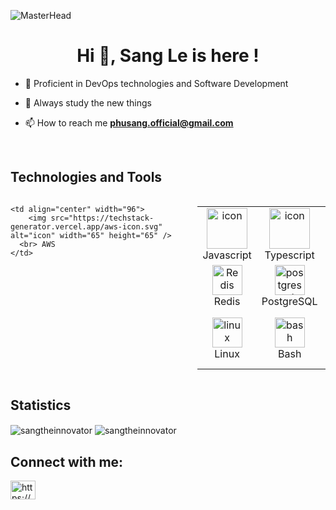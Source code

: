 ![MasterHead](https://developers.giphy.com/branch/master/static/api-512d36c09662682717108a38bbb5c57d.gif)
<h1 align="center">Hi 👋, Sang Le is here !</h1>
  
- 🌱 Proficient in DevOps technologies and Software Development

- 🤔 Always study the new things

- 📫 How to reach me **phusang.official@gmail.com**

<br>
<h2>Technologies and Tools</h2>
<div style="display: flex; align-items: flex-start; align: center">
<table align="center">
  <tr>
    <td align="center" width="96">
      <a href="#macropower-tech">
        <img src="https://techstack-generator.vercel.app/js-icon.svg" alt="icon" width="65" height="65" />
      </a>
      <br> Javascript
    </td>
    <td align="center" width="96">
      <a href="#macropower-tech">
        <img src="https://techstack-generator.vercel.app/ts-icon.svg" alt="icon" width="65" height="65" />
      </a>
      <br> Typescript
    </td>
    <td align="center" width="96">
        <img src="https://techstack-generator.vercel.app/react-icon.svg" alt="icon" width="65" height="65" />
      <br> ReactJS
    </td>
     <td align="center" width="96">
        <img src="https://techstack-generator.vercel.app/redux-icon.svg" alt="icon" width="65" height="65" />
      <br> Redux
    </td>
    <td align="center" width="96">
        <img src="https://techstack-generator.vercel.app/python-icon.svg" alt="icon" width="65" height="65" />
      <br> Python
    </td>
   
    <td align="center" width="96">
        <img src="https://techstack-generator.vercel.app/aws-icon.svg" alt="icon" width="65" height="65" />
      <br> AWS
    </td>
  </tr>

  <tr>
    <td align="center" width="96">
      <img src="https://skillicons.dev/icons?i=redis" width="48" height="48" alt="Redis" />
      <br> Redis
    </td>
     <td align="center" width="96">
        <img src="https://skillicons.dev/icons?i=postgresql" width="48" height="48" alt="postgresql" />
        <br> PostgreSQL
    </td>
   <td align="center" width="96">
        <img src="https://skillicons.dev/icons?i=mongodb" width="48" height="48" alt="mongodb" />
        <br> MongoDB
    </td>
    <td align="center" width="96"> 
        <img src="https://skillicons.dev/icons?i=nodejs" width="48" height="48" alt="NodeJS" />
        <br> NodeJS
    </td>
    <td align="center" width="96">
      <img src="https://skillicons.dev/icons?i=expressjs" width="48" height="48" alt="dxpressjs" />
      <br> ExpressJS
    </td>
   <td align="center" width="96">
        <img src="https://skillicons.dev/icons?i=jenkins" width="48" height="48" alt="jenkins" />
        <br> Jenkins
    </td>
  </tr>
 
  <tr>
   <td align="center" width="96">
        <img src="https://skillicons.dev/icons?i=linux" width="48" height="48" alt="linux" />
        <br> Linux
    </td>
   <td align="center" width="96">
        <img src="https://skillicons.dev/icons?i=bash" width="48" height="48" alt="bash" />
        <br> Bash
    </td>
    <td align="center" width="96">
      <img src="https://skillicons.dev/icons?i=markdown" width="48" height="48" alt="markdown" />
      <br> Markdown
    </td>
    <td align="center" width="96">
      <img src="https://skillicons.dev/icons?i=vscode" width="48" height="48" alt="VScode" />
      <br> VS Code
    </td>
    <td align="center" width="96"> 
        <img src="https://user-images.githubusercontent.com/25181517/192108372-f71d70ac-7ae6-4c0d-8395-51d8870c2ef0.png" width="48" height="48" alt="Git" />
        <br> Git
    </td>
    <td align="center" width="96">
      <img src="https://skillicons.dev/icons?i=gitlab" width="48" height="48" alt="Gitlab" />
      <br> Gitlab
    </td>
 </tr>
</table>
<br>
</div>
<h2>Statistics</h2>


<img align="center" src="https://github-readme-stats.vercel.app/api?username=sangtheinnovator&show_icons=true&locale=en" alt="sangtheinnovator" />
<img align="center" src="https://github-readme-streak-stats.herokuapp.com/?user=sangtheinnovator&" alt="sangtheinnovator" />

<h2 align="left">Connect with me:</h2>
<p align="left">
<a href="https://www.linkedin.com/in/sang-le-2613b7279/" target="blank"><img align="center" src="https://raw.githubusercontent.com/rahuldkjain/github-profile-readme-generator/master/src/images/icons/Social/linked-in-alt.svg" alt="https://www.linkedin.com/in/sang-le-2613b7279/" height="30" width="40" /></a>
</p>
